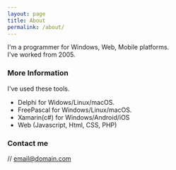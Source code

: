 ```yaml
---
layout: page
title: About
permalink: /about/
---
```


I'm a programmer for Windows, Web, Mobile platforms.<br>
I've worked from 2005.<br>

### More Information

I've used these tools.<br>
- Delphi for Widows/Linux/macOS.<br>
- FreePascal for Windows/Linux/macOS.<br>
- Xamarin(c#) for Windows/Android/iOS<br>
- Web (Javascript, Html, CSS, PHP)<br>


### Contact me

// [email@domain.com](mailto:email@domain.com)
